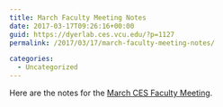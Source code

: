 ```yaml
---
title: March Faculty Meeting Notes
date: 2017-03-17T09:26:16+00:00
guid: https://dyerlab.ces.vcu.edu/?p=1127
permalink: /2017/03/17/march-faculty-meeting-notes/

categories:
  - Uncategorized
---
```

Here are the notes for the [March CES Faculty Meeting](https://www.evernote.com/l/ALpMv84PRLRPWYANBjSXRcOJeHzZiyT6w1E).

&nbsp;

&nbsp;